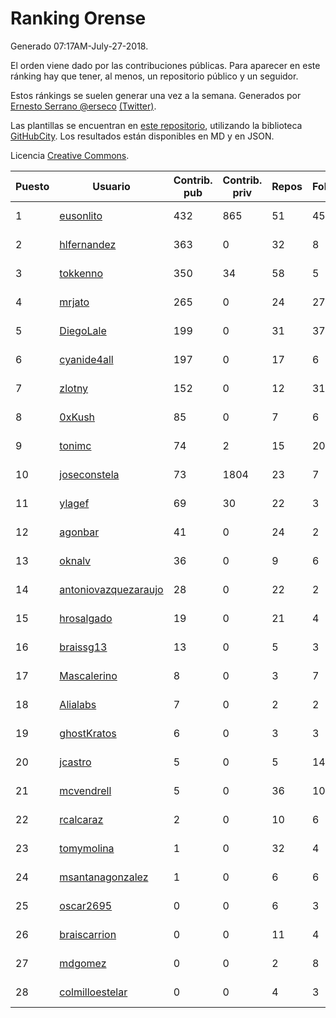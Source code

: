 # Ranking Orense

Generado 07:17AM-July-27-2018.

El orden viene dado por las contribuciones públicas. Para aparecer en este ránking hay que tener, al menos, un repositorio público y un seguidor.

Estos ránkings se suelen generar una vez a la semana. Generados por [Ernesto Serrano @erseco](https://github.com/erseco/) [(Twitter)](https://twitter.com/erseco).

Las plantillas se encuentran en [este repositorio](https://github.com/iblancasa/GH-Spanish-Ranking), utilizando la biblioteca [GitHubCity](https://github.com/iblancasa/GitHubCity). Los resultados están disponibles en MD y en JSON.

Licencia [Creative Commons](https://creativecommons.org/licenses/by/4.0/).

| Puesto   |  Usuario  | Contrib. pub | Contrib. priv |Repos| Followers | Desde |  Avatar  |
|----------|-----------|--------------|---------------|-----|-----------|-------|----------|
|1|[eusonlito](https://github.com/eusonlito)|432|865|51|45|2011-03-01|![eusonlito]()|
|2|[hlfernandez](https://github.com/hlfernandez)|363|0|32|8|2013-01-31|![hlfernandez]()|
|3|[tokkenno](https://github.com/tokkenno)|350|34|58|5|2013-11-16|![tokkenno]()|
|4|[mrjato](https://github.com/mrjato)|265|0|24|27|2013-01-31|![mrjato]()|
|5|[DiegoLale](https://github.com/DiegoLale)|199|0|31|37|2014-01-07|![DiegoLale]()|
|6|[cyanide4all](https://github.com/cyanide4all)|197|0|17|6|2015-10-13|![cyanide4all]()|
|7|[zlotny](https://github.com/zlotny)|152|0|12|31|2013-12-10|![zlotny]()|
|8|[0xKush](https://github.com/0xKush)|85|0|7|6|2014-10-26|![0xKush]()|
|9|[tonimc](https://github.com/tonimc)|74|2|15|20|2011-04-25|![tonimc]()|
|10|[joseconstela](https://github.com/joseconstela)|73|1804|23|7|2014-01-13|![joseconstela]()|
|11|[ylagef](https://github.com/ylagef)|69|30|22|3|2015-11-24|![ylagef]()|
|12|[agonbar](https://github.com/agonbar)|41|0|24|2|2012-03-19|![agonbar]()|
|13|[oknalv](https://github.com/oknalv)|36|0|9|6|2014-12-05|![oknalv]()|
|14|[antoniovazquezaraujo](https://github.com/antoniovazquezaraujo)|28|0|22|2|2011-08-17|![antoniovazquezaraujo]()|
|15|[hrosalgado](https://github.com/hrosalgado)|19|0|21|4|2014-11-24|![hrosalgado]()|
|16|[braissg13](https://github.com/braissg13)|13|0|5|3|2016-11-03|![braissg13]()|
|17|[Mascalerino](https://github.com/Mascalerino)|8|0|3|7|2014-12-05|![Mascalerino]()|
|18|[Alialabs](https://github.com/Alialabs)|7|0|2|2|2018-05-11|![Alialabs]()|
|19|[ghostKratos](https://github.com/ghostKratos)|6|0|3|3|2012-03-02|![ghostKratos]()|
|20|[jcastro](https://github.com/jcastro)|5|0|5|14|2010-01-26|![jcastro]()|
|21|[mcvendrell](https://github.com/mcvendrell)|5|0|36|10|2012-06-18|![mcvendrell]()|
|22|[rcalcaraz](https://github.com/rcalcaraz)|2|0|10|6|2013-10-24|![rcalcaraz]()|
|23|[tomymolina](https://github.com/tomymolina)|1|0|32|4|2012-01-06|![tomymolina]()|
|24|[msantanagonzalez](https://github.com/msantanagonzalez)|1|0|6|6|2014-09-22|![msantanagonzalez]()|
|25|[oscar2695](https://github.com/oscar2695)|0|0|6|3|2013-10-24|![oscar2695]()|
|26|[braiscarrion](https://github.com/braiscarrion)|0|0|11|4|2013-12-29|![braiscarrion]()|
|27|[mdgomez](https://github.com/mdgomez)|0|0|2|8|2014-11-26|![mdgomez]()|
|28|[colmilloestelar](https://github.com/colmilloestelar)|0|0|4|3|2015-10-13|![colmilloestelar]()|
